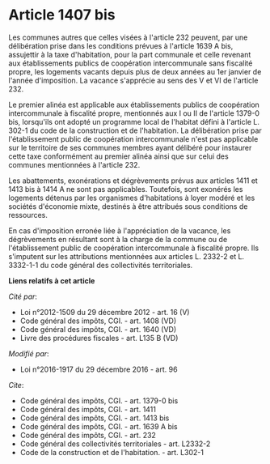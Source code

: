 # Article 1407 bis

Les communes autres que celles visées à l'article 232 peuvent, par une délibération prise dans les conditions prévues à
l'article 1639 A bis, assujettir à la taxe d'habitation, pour la part communale et celle revenant aux établissements publics
de coopération intercommunale sans fiscalité propre, les logements vacants depuis plus de deux années au 1er janvier de
l'année d'imposition. La vacance s'apprécie au sens des V et VI de l'article 232. 

Le premier alinéa est applicable aux établissements publics de coopération intercommunale à fiscalité propre, mentionnés aux
I ou II de l'article 1379-0 bis, lorsqu'ils ont adopté un programme local de l'habitat défini à l'article L. 302-1 du code de
la construction et de l'habitation. La délibération prise par l'établissement public de coopération intercommunale n'est pas
applicable sur le territoire de ses communes membres ayant délibéré pour instaurer cette taxe conformément au premier alinéa
ainsi que sur celui des communes mentionnées à l'article 232. 

Les abattements, exonérations et dégrèvements prévus aux articles 1411 et 1413 bis à 1414 A ne sont pas applicables.
Toutefois, sont exonérés les logements détenus par les organismes  d'habitations à loyer modéré et les sociétés d'économie
mixte, destinés à  être attribués sous conditions de ressources.

En cas d'imposition erronée liée à l'appréciation de la vacance, les dégrèvements en résultant sont à la charge de la commune
ou de l'établissement public de coopération intercommunale à fiscalité propre. Ils s'imputent sur les attributions
mentionnées aux articles L. 2332-2 et L. 3332-1-1 du code général des collectivités territoriales.

**Liens relatifs à cet article**

_Cité par_:

  - Loi n°2012-1509 du 29 décembre 2012 - art. 16 (V)
  - Code général des impôts, CGI. - art. 1408 (VD)
  - Code général des impôts, CGI. - art. 1640 (VD)
  - Livre des procédures fiscales - art. L135 B (VD)

_Modifié par_:

  - Loi n°2016-1917 du 29 décembre 2016 - art. 96

_Cite_:

  - Code général des impôts, CGI. - art. 1379-0 bis
  - Code général des impôts, CGI. - art. 1411
  - Code général des impôts, CGI. - art. 1413 bis
  - Code général des impôts, CGI. - art. 1639 A bis
  - Code général des impôts, CGI. - art. 232
  - Code général des collectivités territoriales - art. L2332-2
  - Code de la construction et de l'habitation. - art. L302-1
